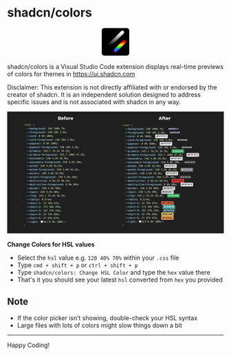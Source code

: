 # shadcn/colors

<p align="center">
    <img src="./images/icon.png" width="64" alt="shadcn-colors Icon" />
</p>

shadcn/colors is a Visual Studio Code extension displays real-time previews of colors for themes in https://ui.shadcn.com

Disclaimer: This extension is not directly affiliated with or endorsed by the creator of shadcn. It is an independent solution designed to address specific issues and is not associated with shadcn in any way.

<img src="./images/preview.webp" alt="shadcn-colors Preview" />

**Change Colors for HSL values**

- Select the `hsl` value e.g. `120 40% 70%` within your `.css` file
- Type `cmd + shift + p` or `ctrl + shift + p`
- Type `shadcn/colors: Change HSL Color` and type the `hex` value there
- That's it you should see your latest `hsl` converted from `hex` you provided

## Note

- If the color picker isn’t showing, double-check your HSL syntax
- Large files with lots of colors might slow things down a bit

---

Happy Coding!
